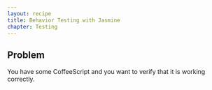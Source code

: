 ```yaml
---
layout: recipe
title: Behavior Testing with Jasmine
chapter: Testing
---
```

## Problem

You have some CoffeeScript and you want to verify that it is working correctly.

